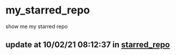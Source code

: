 # my_starred_repo
show me my starred repo

update at 10/02/21 08:12:37 in [starred_repo](./index.html)
---

